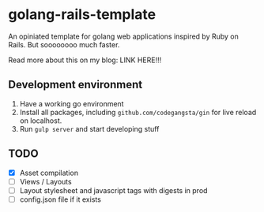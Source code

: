 golang-rails-template
=====================

An opiniated template for golang web applications inspired by Ruby on Rails. But soooooooo much faster.

Read more about this on my blog: LINK HERE!!!

Development environment
-----------------------

1. Have a working go environment
2. Install all packages, including `github.com/codegangsta/gin` for live reload on localhost.
3. Run `gulp server` and start developing stuff

TODO
----

- [x] Asset compilation
- [ ] Views / Layouts
- [ ] Layout stylesheet and javascript tags with digests in prod
- [ ] config.json file if it exists
